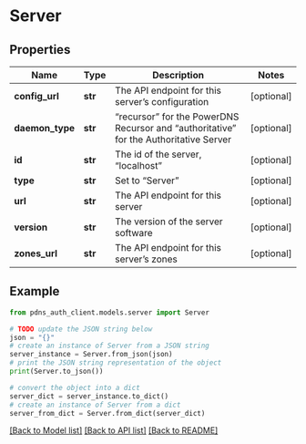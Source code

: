 # Server


## Properties

Name | Type | Description | Notes
------------ | ------------- | ------------- | -------------
**config_url** | **str** | The API endpoint for this server’s configuration | [optional] 
**daemon_type** | **str** | “recursor” for the PowerDNS Recursor and “authoritative” for the Authoritative Server | [optional] 
**id** | **str** | The id of the server, “localhost” | [optional] 
**type** | **str** | Set to “Server” | [optional] 
**url** | **str** | The API endpoint for this server | [optional] 
**version** | **str** | The version of the server software | [optional] 
**zones_url** | **str** | The API endpoint for this server’s zones | [optional] 

## Example

```python
from pdns_auth_client.models.server import Server

# TODO update the JSON string below
json = "{}"
# create an instance of Server from a JSON string
server_instance = Server.from_json(json)
# print the JSON string representation of the object
print(Server.to_json())

# convert the object into a dict
server_dict = server_instance.to_dict()
# create an instance of Server from a dict
server_from_dict = Server.from_dict(server_dict)
```
[[Back to Model list]](../README.md#documentation-for-models) [[Back to API list]](../README.md#documentation-for-api-endpoints) [[Back to README]](../README.md)


